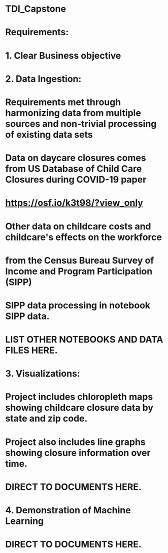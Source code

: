 # TDI_Capstone
# Requirements:
# 1. Clear Business objective
# 2. Data Ingestion: 
# Requirements met through harmonizing data from multiple sources and non-trivial processing of existing data sets
# Data on daycare closures comes from US Database of Child Care Closures during COVID-19 paper
# https://osf.io/k3t98/?view_only
# Other data on childcare costs and childcare's effects on the workforce 
# from the Census Bureau Survey of Income and Program Participation (SIPP)
# SIPP data processing in notebook SIPP data. 
# LIST OTHER NOTEBOOKS AND DATA FILES HERE.
# 3. Visualizations:
# Project includes chloropleth maps showing childcare closure data by state and zip code.
# Project also includes line graphs showing closure information over time.
# DIRECT TO DOCUMENTS HERE.
# 4. Demonstration of Machine Learning
# DIRECT TO DOCUMENTS HERE.
